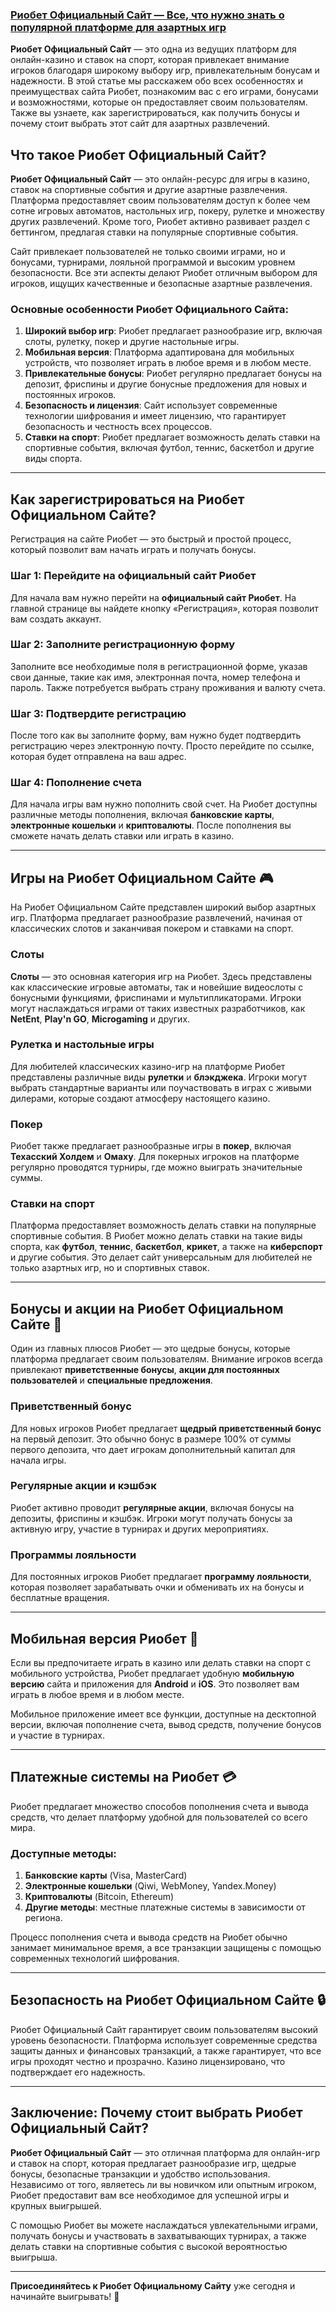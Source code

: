 ### [Риобет Официальный Сайт — Все, что нужно знать о популярной платформе для азартных игр](https://brandplay.link/TnjsxFvH)

**Риобет Официальный Сайт** — это одна из ведущих платформ для онлайн-казино и ставок на спорт, которая привлекает внимание игроков благодаря широкому выбору игр, привлекательным бонусам и надежности. В этой статье мы расскажем обо всех особенностях и преимуществах сайта Риобет, познакомим вас с его играми, бонусами и возможностями, которые он предоставляет своим пользователям. Также вы узнаете, как зарегистрироваться, как получить бонусы и почему стоит выбрать этот сайт для азартных развлечений.

## Что такое Риобет Официальный Сайт?

**Риобет Официальный Сайт** — это онлайн-ресурс для игры в казино, ставок на спортивные события и другие азартные развлечения. Платформа предоставляет своим пользователям доступ к более чем сотне игровых автоматов, настольных игр, покеру, рулетке и множеству других развлечений. Кроме того, Риобет активно развивает раздел с беттингом, предлагая ставки на популярные спортивные события.

Сайт привлекает пользователей не только своими играми, но и бонусами, турнирами, лояльной программой и высоким уровнем безопасности. Все эти аспекты делают Риобет отличным выбором для игроков, ищущих качественные и безопасные азартные развлечения.

### Основные особенности Риобет Официального Сайта:

1. **Широкий выбор игр**: Риобет предлагает разнообразие игр, включая слоты, рулетку, покер и другие настольные игры.
2. **Мобильная версия**: Платформа адаптирована для мобильных устройств, что позволяет играть в любое время и в любом месте.
3. **Привлекательные бонусы**: Риобет регулярно предлагает бонусы на депозит, фриспины и другие бонусные предложения для новых и постоянных игроков.
4. **Безопасность и лицензия**: Сайт использует современные технологии шифрования и имеет лицензию, что гарантирует безопасность и честность всех процессов.
5. **Ставки на спорт**: Риобет предлагает возможность делать ставки на спортивные события, включая футбол, теннис, баскетбол и другие виды спорта.

***

## Как зарегистрироваться на Риобет Официальном Сайте?

Регистрация на сайте Риобет — это быстрый и простой процесс, который позволит вам начать играть и получать бонусы.

### Шаг 1: Перейдите на официальный сайт Риобет

Для начала вам нужно перейти на **официальный сайт Риобет**. На главной странице вы найдете кнопку «Регистрация», которая позволит вам создать аккаунт.

### Шаг 2: Заполните регистрационную форму

Заполните все необходимые поля в регистрационной форме, указав свои данные, такие как имя, электронная почта, номер телефона и пароль. Также потребуется выбрать страну проживания и валюту счета.

### Шаг 3: Подтвердите регистрацию

После того как вы заполните форму, вам нужно будет подтвердить регистрацию через электронную почту. Просто перейдите по ссылке, которая будет отправлена на ваш адрес.

### Шаг 4: Пополнение счета

Для начала игры вам нужно пополнить свой счет. На Риобет доступны различные методы пополнения, включая **банковские карты**, **электронные кошельки** и **криптовалюты**. После пополнения вы сможете начать делать ставки или играть в казино.

***

## Игры на Риобет Официальном Сайте 🎮

На Риобет Официальном Сайте представлен широкий выбор азартных игр. Платформа предлагает разнообразие развлечений, начиная от классических слотов и заканчивая покером и ставками на спорт.

### Слоты

**Слоты** — это основная категория игр на Риобет. Здесь представлены как классические игровые автоматы, так и новейшие видеослоты с бонусными функциями, фриспинами и мультипликаторами. Игроки могут наслаждаться играми от таких известных разработчиков, как **NetEnt**, **Play'n GO**, **Microgaming** и других.

### Рулетка и настольные игры

Для любителей классических казино-игр на платформе Риобет представлены различные виды **рулетки** и **блэкджека**. Игроки могут выбрать стандартные варианты или поучаствовать в играх с живыми дилерами, которые создают атмосферу настоящего казино.

### Покер

Риобет также предлагает разнообразные игры в **покер**, включая **Техасский Холдем** и **Омаху**. Для покерных игроков на платформе регулярно проводятся турниры, где можно выиграть значительные суммы.

### Ставки на спорт

Платформа предоставляет возможность делать ставки на популярные спортивные события. В Риобет можно делать ставки на такие виды спорта, как **футбол**, **теннис**, **баскетбол**, **крикет**, а также на **киберспорт** и другие события. Это делает сайт универсальным для любителей не только азартных игр, но и спортивных ставок.

***

## Бонусы и акции на Риобет Официальном Сайте 🎁

Один из главных плюсов Риобет — это щедрые бонусы, которые платформа предлагает своим пользователям. Внимание игроков всегда привлекают **приветственные бонусы**, **акции для постоянных пользователей** и **специальные предложения**.

### Приветственный бонус

Для новых игроков Риобет предлагает **щедрый приветственный бонус** на первый депозит. Это обычно бонус в размере 100% от суммы первого депозита, что дает игрокам дополнительный капитал для начала игры.

### Регулярные акции и кэшбэк

Риобет активно проводит **регулярные акции**, включая бонусы на депозиты, фриспины и кэшбэк. Игроки могут получать бонусы за активную игру, участие в турнирах и других мероприятиях.

### Программы лояльности

Для постоянных игроков Риобет предлагает **программу лояльности**, которая позволяет зарабатывать очки и обменивать их на бонусы и бесплатные вращения.

***

## Мобильная версия Риобет 📱

Если вы предпочитаете играть в казино или делать ставки на спорт с мобильного устройства, Риобет предлагает удобную **мобильную версию** сайта и приложения для **Android** и **iOS**. Это позволяет вам играть в любое время и в любом месте.

Мобильное приложение имеет все функции, доступные на десктопной версии, включая пополнение счета, вывод средств, получение бонусов и участие в турнирах.

***

## Платежные системы на Риобет 💳

Риобет предлагает множество способов пополнения счета и вывода средств, что делает платформу удобной для пользователей со всего мира.

### Доступные методы:

1. **Банковские карты** (Visa, MasterCard)
2. **Электронные кошельки** (Qiwi, WebMoney, Yandex.Money)
3. **Криптовалюты** (Bitcoin, Ethereum)
4. **Другие методы**: местные платежные системы в зависимости от региона.

Процесс пополнения счета и вывода средств на Риобет обычно занимает минимальное время, а все транзакции защищены с помощью современных технологий шифрования.

***

## Безопасность на Риобет Официальном Сайте 🔒

Риобет Официальный Сайт гарантирует своим пользователям высокий уровень безопасности. Платформа использует современные средства защиты данных и финансовых транзакций, а также гарантирует, что все игры проходят честно и прозрачно. Казино лицензировано, что подтверждает его надежность.

***

## Заключение: Почему стоит выбрать Риобет Официальный Сайт?

**Риобет Официальный Сайт** — это отличная платформа для онлайн-игр и ставок на спорт, которая предлагает разнообразие игр, щедрые бонусы, безопасные транзакции и удобство использования. Независимо от того, являетесь ли вы новичком или опытным игроком, Риобет предоставит вам все необходимое для успешной игры и крупных выигрышей.

С помощью Риобет вы можете наслаждаться увлекательными играми, получать бонусы и участвовать в захватывающих турнирах, а также делать ставки на спортивные события с высокой вероятностью выигрыша.

***

**Присоединяйтесь к Риобет Официальному Сайту** уже сегодня и начинайте выигрывать! 🎉
